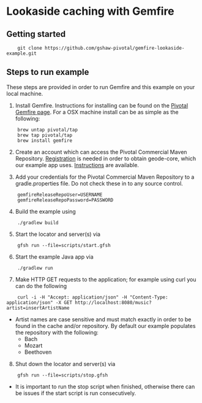 # Lookaside caching with Gemfire #

## Getting started ##

```
    git clone https://github.com/gshaw-pivotal/gemfire-lookaside-example.git
```

## Steps to run example ##

These steps are provided in order to run Gemfire and this example on your local machine.

1. Install Gemfire. Instructions for installing can be found on the [Pivotal Gemfire page](http://gemfire.docs.pivotal.io/gemfire/getting_started/installation/install_intro.html). For a OSX machine install can be as simple as the following:

```
    brew untap pivotal/tap
    brew tap pivotal/tap 
    brew install gemfire
```

2. Create an account which can access the Pivotal Commercial Maven Repository. [Registration](https://commercial-repo.pivotal.io/login/auth) is needed in order to obtain geode-core, which our example app uses. [Instructions](http://gemfire.docs.pivotal.io/gemfire/getting_started/installation/obtain_gemfire_maven.html) are available.

3. Add your credentials for the Pivotal Commercial Maven Repository to a gradle.properties file. Do not check these in to any source control.

```
    gemfireReleaseRepoUser=USERNAME
    gemfireReleaseRepoPassword=PASSWORD
```

4. Build the example using

```
    ./gradlew build
```

5. Start the locator and server(s) via

```
    gfsh run --file=scripts/start.gfsh
```

6. Start the example Java app via

```
    ./gradlew run
```

7. Make HTTP GET requests to the application; for example using curl you can do the following

```
    curl -i -H "Accept: application/json" -H "Content-Type: application/json" -X GET http://localhost:8080/music?artist=insertArtistName
```

- Artist names are case sensitive and must match exactly in order to be found in the cache and/or repository. By default our example populates the repository with the following:
    - Bach
    - Mozart
    - Beethoven

8. Shut down the locator and server(s) via

```
    gfsh run --file=scripts/stop.gfsh
```

- It is important to run the stop script when finished, otherwise there can be issues if the start script is run consecutively.
